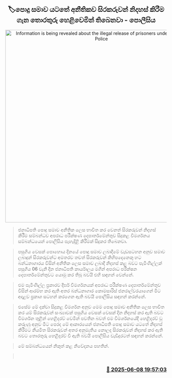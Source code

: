 <p align='center'><b><h2 align='center' title='Information is being revealed about the illegal release of prisoners under amnesty - Police'>🏷පොදු සමාව යටතේ අනීතිකව සිරකරුවන් නිදහස් කිරීම ගැන තොරතුරු හෙළිවෙමින් තිබෙනවා  - පොලීසිය</h2></b></p>
<p align='center'><img src='https://helakuru.sgp1.cdn.digitaloceanspaces.com/esana/images/lib/srilanka-police[1].jpg' width='600' alt='Information is being revealed about the illegal release of prisoners under amnesty - Police'></p>

> ජනාධිපති පොදු සමාව අනීතික ලෙස භාවිත කර වෙනත් සිරකරුවන් නිදහස් කිරීම සම්බන්ධව අපරාධ පරීක්ෂණ දෙපාර්තමේන්තුව සිදුකළ විමර්ශනය සම්බන්ධයෙන් පොලීසිය පැහැදිළි කිරීමක් සිදුකර තිබෙනවා.

> පසුගිය වෙසක් පොහොය දිනයේ පොදු සමාව ලබාදීමේ වැඩසටහන අනුව සමාව ලබාදුන් සිරකරුවන්ට අමතරව තවත් සිරකරුවන් කිහිපදෙනෙකු හට බන්ධනාගාරය විසින් අනීතික ලෙස සමාව ලබාදී නිදහස් කළ බවට පැමිණිල්ලක් පසුගිය 06 වැනි දින ජනාධිපති කාර්යාලය මගින් අපරාධ පරීක්ෂන දෙපාර්තමේන්තුවට යොමු කර තිබූ බවයි එහි සඳහන් වෙන්නේ.

> එම පැමිණිල්ල ප්‍රකාරව දීර්ඝ විමර්ශනයක් අපරාධ පරීක්ෂණ දෙපාර්තමේන්තුව විසින් ආරම්භ කර ඇති අතර බන්ධනාගාර කොමසාරිස් ජනරාල්වරයාගෙන් මීට අදාළව ප්‍රකාශ සටහන් කරගෙන ඇති බවයි පොලීසිය සඳහන් කරන්නේ.

> එසේම මේ දක්වා සිදුකළ විමර්ශන අනුව මෙම පොදු සමාව අනීතික ලෙස භාවිත කර යම් සිරකරුවන් සංඛ්‍යාවක් පසුගිය වෙසක් වෙසක් දින නිදහස් කර ඇති බවට විමර්ශන තුළින් හෙළිදරව් වෙමින් පවතින බවත් එම විමර්ශනයේදී හෙළිදරව් වූ කරුණු අනුව මීට පෙරද මේ ආකාරයෙන් ජනාධිපති පොදු සමාව යටතේ නිදහස් කිරීමට නියමිත සිරකරුවන් අතර අනුමැතිය නොලද සිරකරුවන් නිදහස් කර ඇති බවට තොරතුරු හෙළිදරව් වී ඇති බවයි ‍පොලීසිය වැඩිදුරටත් සඳහන් කරන්නේ.

> මේ සම්බන්ධයෙන් නිකුත් කළ නිවේදනය පහතින්.

>  



<h3 align='right'><a href='https://www.helakuru.lk/esana/p/110819/'>📅 2025-06-08 19:57:03</a></h3>
